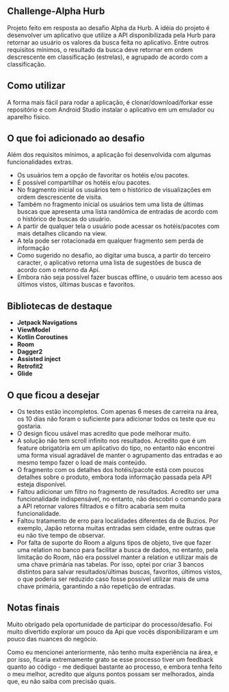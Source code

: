 

## Challenge-Alpha Hurb

Projeto feito em resposta ao desafio Alpha da Hurb. A idéia do projeto é desenvolver um aplicativo que utilize a API disponibilizada pela Hurb para retornar ao usuário os valores da busca feita no aplicativo. Entre outros requisitos mínimos, o resultado da busca
deve retornar em ordem descrescente em classificação (estrelas), e agrupado de acordo com a classificação.

## Como utilizar

A forma mais fácil para rodar a aplicação, é clonar/download/forkar esse repositório e com Android Studio instalar o aplicativo em um emulador ou aparelho físico.

## O que foi adicionado ao desafio

Além dos requisitos mínimos, a aplicação foi desenvolvida com algumas funcionalidades extras.

-   Os usuários tem a opção de favoritar os hotéis e/ou pacotes.
-   É possível compartilhar os hotéis e/ou pacotes.
-   No fragmento inicial os usuários tem o histórico de visualizações em ordem descrescente de visita.
-   Também no fragmento inicial os usuários tem uma lista de últimas buscas que apresenta uma lista randômica de entradas de acordo com o histórico de buscas do usuário.
-   A partir de qualquer tela o usuário pode acessar os hotéis/pacotes com mais detalhes clicando na view.
-   A tela pode ser rotacionada em qualquer fragmento sem perda de informação
-   Como sugerido no desafio, ao digitar uma busca, a partir do terceiro caracter, o aplicativo retorna uma lista de sugestões de busca de acordo com o retorno da Api.
-   Embora não seja possível fazer buscas offline, o usuário tem acesso aos últimos vistos, últimas buscas e favoritos.

## Bibliotecas de destaque

-   **Jetpack Navigations**
-   **ViewModel**
-   **Kotlin Coroutines**
-   **Room**
-   **Dagger2**
-   **Assisted inject**
-   **Retrofit2**
-   **Glide**


## O que ficou a desejar

-   Os testes estão incompletos. Com apenas 6 meses de carreira na área, os 10 dias não foram o suficiente para adicionar todos os teste que eu gostaria.
-   O design ficou usável mas acredito que pode melhorar muito.
-   A solução não tem scroll infinito nos resultados. Acredito que é um feature obrigatória em um aplicativo do tipo, no entanto não encontrei uma forma visual agradável de manter o agrupamento das entradas e ao mesmo tempo fazer o load de mais conteúdo.
-   O fragmento com os detalhes dos hotéis/pacote está com poucos detalhes sobre o produto, embora toda informação passada pela API esteja disponível.
-   Faltou adicionar um filtro no fragmento de resultados. Acredito ser uma funcionalidade indispensável, no entanto, não descobri o comando para a API retornar valores filtrados e o filtro acabaria sem muita funcionalidade.
-   Faltou tratamento de erro para localidades diferentes da de Buzios. Por exemplo, Japão retorna muitas entradas sem cidade, entre outras que eu não tive tempo de observar.
-   Por falta de suporte do Room a alguns tipos de objeto, tive que fazer uma relation no banco para facilitar a busca de dados, no entanto, pela limitação do Room, não era possível manter a relation e utilizar mais de uma chave primária nas tabelas. 
Por isso, optei por criar 3 bancos distintos para salvar resultados/últimas buscas, favoritos, últimos vistos, o que poderia ser reduzido caso fosse possível utilizar mais de uma chave primária, garantindo a não repetição de entradas.


## Notas finais

Muito obrigado pela oportunidade de participar do processo/desafio. Foi muito divertido explorar um pouco da Api que vocês disponibilizaram e um pouco das nuances do negócio.

Como eu mencionei anteriormente, não tenho muita experiência na área, e por isso, ficaria extremamente grato se esse processo tiver um feedback quanto ao código - me dediquei bastante ao processo, e embora tenha feito o meu melhor, acredito que alguns pontos
possam ser melhorados, ainda que, eu não saiba com precisão quais.


